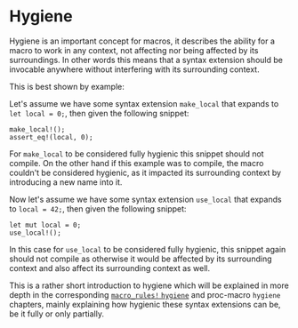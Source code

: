 # Hygiene

Hygiene is an important concept for macros, it describes the ability for a macro to work in any context, not affecting nor being affected by its surroundings.
In other words this means that a syntax extension should be invocable anywhere without interfering with its surrounding context.

This is best shown by example:

Let's assume we have some syntax extension `make_local` that expands to `let local = 0;`, then given the following snippet:
```rust,ignore
make_local!();
assert_eq!(local, 0);
```

For `make_local` to be considered fully hygienic this snippet should not compile.
On the other hand if this example was to compile, the macro couldn't be considered hygienic, as it impacted its surrounding context by introducing a new name into it.

Now let's assume we have some syntax extension `use_local` that expands to `local = 42;`, then given the following snippet:
```rust,ignore
let mut local = 0;
use_local!();
```

In this case for `use_local` to be considered fully hygienic, this snippet again should not compile as otherwise it would be affected by its surrounding context and also affect its surrounding context as well.

This is a rather short introduction to hygiene which will be explained in more depth in the corresponding [`macro_rules!` `hygiene`] and proc-macro `hygiene` chapters, mainly explaining how hygienic these syntax extensions can be, be it fully or only partially.

[`macro_rules!` `hygiene`]: ../macros/minutiae/hygiene.md
